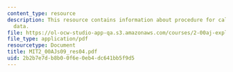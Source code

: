 ```yaml
---
content_type: resource
description: This resource contains information about procedure for calibrating sensor
  data.
file: https://ol-ocw-studio-app-qa.s3.amazonaws.com/courses/2-00aj-exploring-sea-space-earth-fundamentals-of-engineering-design-spring-2009/2b2b7e7db8b00f6e0eb4dc641bb5f9d5_MIT2_00AJs09_res04.pdf
file_type: application/pdf
resourcetype: Document
title: MIT2_00AJs09_res04.pdf
uid: 2b2b7e7d-b8b0-0f6e-0eb4-dc641bb5f9d5
---
```

